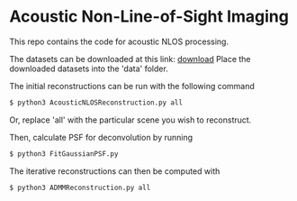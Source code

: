 # Acoustic Non-Line-of-Sight Imaging

This repo contains the code for acoustic NLOS processing. 

The datasets can be downloaded at this link:
[download](https://drive.google.com/a/stanford.edu/file/d/1pnRiD3e4EQiu-akvHkCMOyghwbVtQuvt/view?usp=sharing)
Place the downloaded datasets into the 'data' folder.

The initial reconstructions can be run with the following command
```sh
$ python3 AcousticNLOSReconstruction.py all
```
Or, replace 'all' with the particular scene you wish to reconstruct. 

Then, calculate PSF for deconvolution by running
```sh
$ python3 FitGaussianPSF.py
```
The iterative reconstructions can then be computed with
```sh
$ python3 ADMMReconstruction.py all
```
